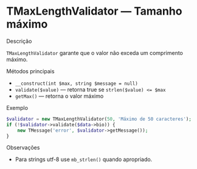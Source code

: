 # TMaxLengthValidator — Tamanho máximo

Descrição

`TMaxLengthValidator` garante que o valor não exceda um comprimento máximo.

Métodos principais

- `__construct(int $max, string $message = null)`
- `validate($value)` — retorna true se `strlen($value) <= $max`
- `getMax()` — retorna o valor máximo

Exemplo

```php
$validator = new TMaxLengthValidator(50, 'Máximo de 50 caracteres');
if (!$validator->validate($data->bio)) {
    new TMessage('error', $validator->getMessage());
}
```

Observações

- Para strings utf-8 use `mb_strlen()` quando apropriado.
